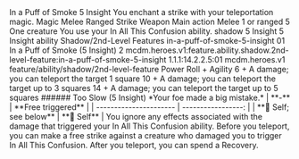 <ability>
  <name>In a Puff of Smoke</name>
  <cost>5 Insight</cost>
  <flavor>You enchant a strike with your teleportation magic.</flavor>
  <keywords>
    <keyword>Magic</keyword>
    <keyword>Melee</keyword>
    <keyword>Ranged</keyword>
    <keyword>Strike</keyword>
    <keyword>Weapon</keyword>
  </keywords>
  <type>Main action</type>
  <distance>Melee 1 or ranged 5</distance>
  <target>One creature</target>
  <trigger>You use your In All This Confusion ability.</trigger>
  <metadata>
    <class>shadow</class>
    <cost>5 Insight</cost>
    <cost_amount>5</cost_amount>
    <cost_resource>Insight</cost_resource>
    <feature_type>ability</feature_type>
    <file_dpath>Shadow/2nd-Level Features</file_dpath>
    <item_id>in-a-puff-of-smoke-5-insight</item_id>
    <item_index>01</item_index>
    <item_name>In a Puff of Smoke (5 Insight)</item_name>
    <level>2</level>
    <scc>mcdm.heroes.v1:feature.ability.shadow.2nd-level-feature:in-a-puff-of-smoke-5-insight</scc>
    <scdc>1.1.1:14.2.2.5:01</scdc>
    <source>mcdm.heroes.v1</source>
    <type>feature/ability/shadow/2nd-level-feature</type>
  </metadata>
  <effects>
    <effect type="roll">
      <roll>Power Roll + Agility</roll>
      <t1>6 + A damage; you can teleport the target 1 square</t1>
      <t2>10 + A damage; you can teleport the target up to 3 squares</t2>
      <t3>14 + A damage; you can teleport the target up to 5 squares</t3>
    </effect>
    <effect type="mundane">###### Too Slow (5 Insight)
*Your foe made a big mistake.*
| **-**                  | **Free triggered** |
| ---------------------- | -----------------: |
| **📏 Self; see below** |        **🎯 Self** |</effect>
    <effect type="mundane">You ignore any effects associated with the damage that triggered your In All This Confusion ability. Before you teleport, you can make a free strike against a creature who damaged you to trigger In All This Confusion. After you teleport, you can spend a Recovery.</effect>
  </effects>
</ability>
